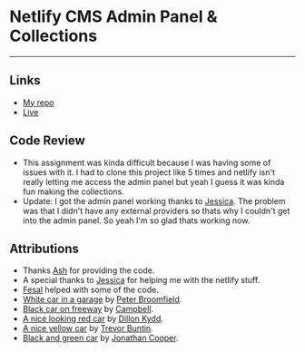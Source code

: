 # Netlify CMS Admin Panel & Collections
---

## Links
- [My repo](https://github.com/Raj-Hunjan/cpnt200-a3-othercopy)
- [Live](https://modest-kare-23440b.netlify.app/)

## Code Review
- This assignment was kinda difficult because I was having some of issues with it. I had to clone this project like 5 times and netlify isn't really letting me access the admin panel but yeah I guess it was kinda fun making the collections.
- Update: I got the admin panel working thanks to [Jessica](https://github.com/Enyorose). The problem was that I didn't have any external providers so thats why I couldn't get into the admin panel. So yeah I'm so glad thats working now. 

## Attributions
- Thanks [Ash](https://github.com/lilyx13) for providing the code.
- A special thanks to [Jessica](https://github.com/Enyorose) for helping me with the netlify stuff.
- [Fesal](https://github.com/FesalBadday) helped with some of the code.
- [White car in a garage](https://unsplash.com/photos/m3m-lnR90uM) by [Peter Broomfield](https://unsplash.com/@peterbroomfield).
- [Black car on freeway](https://unsplash.com/photos/3ZUsNJhi_Ik) by [Campbell](https://unsplash.com/@campful).
- [A nice looking red car](https://unsplash.com/photos/SHXCj2Syo7c) by [Dillon Kydd](https://unsplash.com/@kyddvisuals).
- [A nice yellow car](https://unsplash.com/photos/zNLmojzLlKA) by [Trevor Buntin](https://unsplash.com/@detroitmetro).
- [Black and green car](https://unsplash.com/photos/IMeL7bGWJCs) by [Jonathan Cooper](https://unsplash.com/@theshuttervision).

